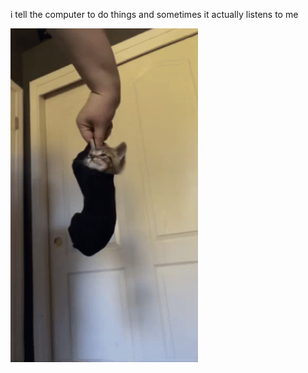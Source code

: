 i tell the computer to do things and sometimes it actually listens to me
<!--START_SECTION:update_image-->
<img src=https://raw.githubusercontent.com/sneakykestrel/sneakykestrel/main/.github/images/cat-sock.gif height="" width="300" align=left alt=kitty />
<!--END_SECTION:update_image-->

